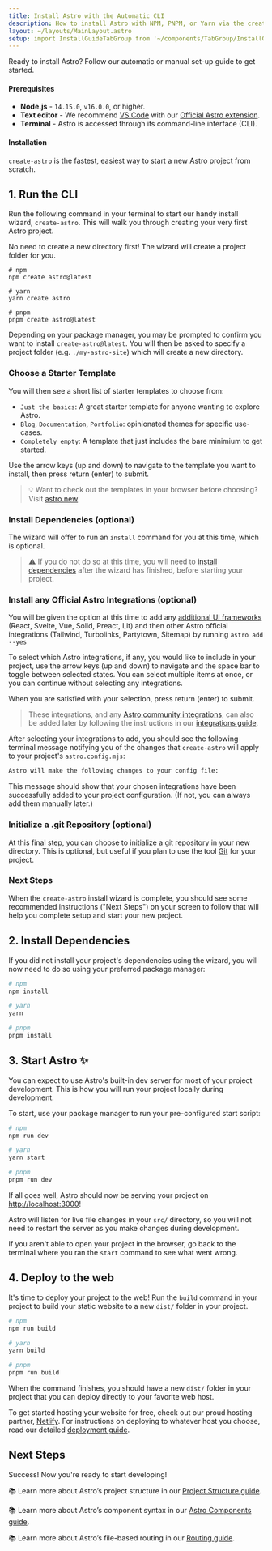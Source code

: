 ```yaml
---
title: Install Astro with the Automatic CLI
description: How to install Astro with NPM, PNPM, or Yarn via the create-astro CLI tool.
layout: ~/layouts/MainLayout.astro
setup: import InstallGuideTabGroup from '~/components/TabGroup/InstallGuideTabGroup.astro';
---
```

Ready to install Astro? Follow our automatic or manual set-up guide to get started.

#### Prerequisites

- **Node.js** - `14.15.0`, `v16.0.0`, or higher.
- **Text editor** - We recommend [VS Code](https://code.visualstudio.com/) with our [Official Astro extension](https://marketplace.visualstudio.com/items?itemName=astro-build.astro-vscode).
- **Terminal** - Astro is accessed through its command-line interface (CLI).

<InstallGuideTabGroup />

#### Installation

`create-astro` is the fastest, easiest way to start a new Astro project from scratch.

## 1. Run the CLI

Run the following command in your terminal to start our handy install wizard, `create-astro`. This will walk you through creating your very first Astro project.

No need to create a new directory first! The wizard will create a project folder for you.

```shell
# npm
npm create astro@latest

# yarn
yarn create astro

# pnpm
pnpm create astro@latest
```


Depending on your package manager, you may be prompted to confirm you want to install `create-astro@latest`. You will then be asked to specify a project folder (e.g. `./my-astro-site`) which will create a new directory.

### Choose a Starter Template
You will then see a short list of starter templates to choose from: 
- `Just the basics`: A great starter template for anyone wanting to explore Astro.
- `Blog`, `Documentation`, `Portfolio`: opinionated themes for specific use-cases.
- `Completely empty`: A template that just includes the bare minimium to get started.

Use the arrow keys (up and down) to navigate to the template you want to install, then press return (enter) to submit.

> 💡 Want to check out the templates in your browser before choosing? Visit [astro.new](https://astro.new/)

### Install Dependencies (optional)
The wizard will offer to run an `install` command for you at this time, which is optional.

> ⚠️ If you do not do so at this time, you will need to [install dependencies](/en/install/auto#2-install-dependencies) after the wizard has finished, before starting your project.

### Install any Official Astro Integrations (optional)
You will be given the option at this time to add any [additional UI frameworks](/en/core-concepts/framework-components) (React, Svelte, Vue, Solid, Preact, Lit) and then other Astro official integrations (Tailwind, Turbolinks, Partytown, Sitemap) by running `astro add --yes`


To select which Astro integrations, if any, you would like to include in your project, use the arrow keys (up and down) to navigate and the space bar to toggle between selected states. You can select multiple items at once, or you can continue without selecting any integrations.


When you are satisfied with your selection, press return (enter) to submit. 

> These integrations, and any [Astro community integrations](https://astro.build/integrations), can also be added later by following the instructions in our [integrations guide](/en/guides/integrations-guide).


After selecting your integrations to add, you should see the following terminal message notifying you of the changes that `create-astro` will apply to your project's `astro.config.mjs`:

```bash
Astro will make the following changes to your config file:
```

This message should show that your chosen integrations have been successfully added to your project configuration. (If not, you can always add them manually later.)


### Initialize a .git Repository (optional)

At this final step, you can choose to initialize a git repository in your new directory. This is optional, but useful if you plan to use the tool [Git](https://git-scm.com/) for your project.

### Next Steps

When the `create-astro` install wizard is complete, you should see some recommended instructions ("Next Steps") on your screen to follow that will help you complete setup and start your new project.

## 2. Install Dependencies
 
If you did not install your project's dependencies using the wizard, you will now need to do so using your preferred package manager:

```bash
# npm
npm install

# yarn
yarn

# pnpm
pnpm install

```


## 3. Start Astro ✨

You can expect to use Astro's built-in dev server for most of your project development. This is how you will run your project locally during development. 

To start, use your package manager to run your pre-configured start script:

```bash
# npm
npm run dev

# yarn
yarn start

# pnpm
pnpm run dev
```

If all goes well, Astro should now be serving your project on [http://localhost:3000](http://localhost:3000)! 

Astro will listen for live file changes in your `src/` directory, so you will not need to restart the server as you make changes during development.

If you aren't able to open your project in the browser, go back to the terminal where you ran the `start` command to see what went wrong.

## 4. Deploy to the web

It's time to deploy your project to the web! Run the `build` command in your project to build your static website to a new `dist/` folder in your project.

```bash
# npm
npm run build

# yarn
yarn build

# pnpm
pnpm run build
```

When the command finishes, you should have a new `dist/` folder in your project that you can deploy directly to your favorite web host. 

To get started hosting your website for free, check out our proud hosting partner, [Netlify](https://www.netlify.com/). For instructions on deploying to whatever host you choose, read our detailed [deployment guide](/en/guides/deploy).

## Next Steps

Success! Now you're ready to start developing!

📚 Learn more about Astro’s project structure in our [Project Structure guide](/en/core-concepts/project-structure).

📚 Learn more about Astro’s component syntax in our [Astro Components guide](/en/core-concepts/astro-components).

📚 Learn more about Astro’s file-based routing in our [Routing guide](/en/core-concepts/astro-pages).
